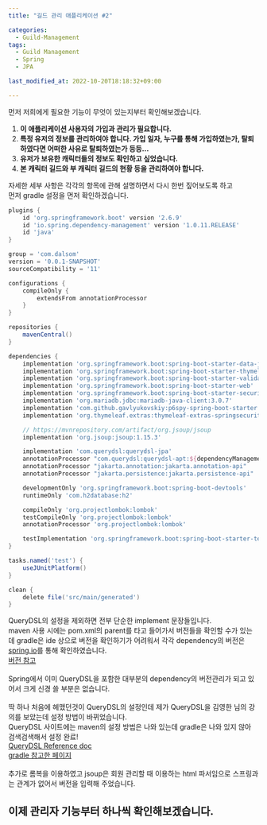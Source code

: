 ```yaml
---
title: "길드 관리 애플리케이션 #2"

categories:
  - Guild-Management 
tags:
  - Guild Management
  - Spring
  - JPA

last_modified_at: 2022-10-20T18:18:32+09:00

---
```


먼저 저희에게 필요한 기능이 무엇이 있는지부터 확인해보겠습니다.  
1. **이 애플리케이션 사용자의 가입과 관리가 필요합니다.**
2. **특정 유저의 정보를 관리하여야 합니다. 가입 일자, 누구를 통해 가입하였는가, 탈퇴하였다면 어떠한 사유로 탈퇴하였는가 등등...**
3. **유저가 보유한 캐릭터들의 정보도 확인하고 싶었습니다.**
4. **본 캐릭터 길드와 부 캐릭터 길드의 현황 등을 관리하여야 합니다.**

자세한 세부 사항은 각각의 항목에 관해 설명하면서 다시 한번 짚어보도록 하고  
먼저 gradle 설정을 먼저 확인하겠습니다.

```gradle
plugins {
    id 'org.springframework.boot' version '2.6.9'
    id 'io.spring.dependency-management' version '1.0.11.RELEASE'
    id 'java'
}

group = 'com.dalsom'
version = '0.0.1-SNAPSHOT'
sourceCompatibility = '11'

configurations {
    compileOnly {
        extendsFrom annotationProcessor
    }
}

repositories {
    mavenCentral()
}

dependencies {
    implementation 'org.springframework.boot:spring-boot-starter-data-jpa'
    implementation 'org.springframework.boot:spring-boot-starter-thymeleaf'
    implementation 'org.springframework.boot:spring-boot-starter-validation'
    implementation 'org.springframework.boot:spring-boot-starter-web'
    implementation 'org.springframework.boot:spring-boot-starter-security'
    implementation 'org.mariadb.jdbc:mariadb-java-client:3.0.7'
    implementation 'com.github.gavlyukovskiy:p6spy-spring-boot-starter:1.5.6'
    implementation 'org.thymeleaf.extras:thymeleaf-extras-springsecurity5'

    // https://mvnrepository.com/artifact/org.jsoup/jsoup
    implementation 'org.jsoup:jsoup:1.15.3'

    implementation 'com.querydsl:querydsl-jpa'
    annotationProcessor "com.querydsl:querydsl-apt:${dependencyManagement.importedProperties['querydsl.version']}:jpa"
    annotationProcessor "jakarta.annotation:jakarta.annotation-api"
    annotationProcessor "jakarta.persistence:jakarta.persistence-api"

    developmentOnly 'org.springframework.boot:spring-boot-devtools'
    runtimeOnly 'com.h2database:h2'

    compileOnly 'org.projectlombok:lombok'
    testCompileOnly 'org.projectlombok:lombok'
    annotationProcessor 'org.projectlombok:lombok'

    testImplementation 'org.springframework.boot:spring-boot-starter-test'
}

tasks.named('test') {
    useJUnitPlatform()
}

clean {
    delete file('src/main/generated')
}
```

QueryDSL의 설정을 제외하면 전부 단순한 implement 문장들입니다.  
maven 사용 시에는 pom.xml의 parent를 타고 들어가서 버전들을 확인할 수가 있는데 
gradle은 ide 상으로 버전을 확인하기가 어려워서 각각 dependency의 버전은 [spring.io](https://spring.io)를 통해 확인하였습니다.  
[버전 참고](https://docs.spring.io/spring-boot/docs/2.6.9/reference/html/dependency-versions.html)  
<br>
Spring에서 이미 QueryDSL을 포함한 대부분의 dependency의 버전관리가 되고 있어서 크게 신경 쓸 부분은 없습니다.  
<br>
딱 하나 처음에 헤맸던것이 QueryDSL의 설정인데 제가 QueryDSL을 김영한 님의 강의를 보았는데 설정 방법이 바뀌었습니다.  
QueryDSL 사이트에는 maven의 설정 방법은 나와 있는데 gradle은 나와 있지 않아 검색검색해서 설정 완료!  
[QueryDSL Reference doc](http://querydsl.com/static/querydsl/5.0.0/reference/html_single/#d0e147)  
[gradle 참고한 페이지](https://gaemi606.tistory.com/entry/Spring-Boot-Querydsl-%EC%B6%94%EA%B0%80-Gradle-7x)  
<br>
추가로 롬복을 이용하였고 jsoup은 회원 관리할 때 이용하는 html 파서임으로 스프링과는 관계가 없어서 버전을 입력해 주었습니다.

## 이제 관리자 기능부터 하나씩 확인해보겠습니다.
